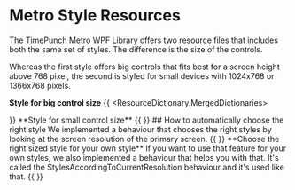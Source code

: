 # Metro Style Resources
The TimePunch Metro WPF Library offers two resource files that includes both the same set of styles. The difference is the size of the controls.

Whereas the first style offers big controls that fits best for a screen height above 768 pixel, the second is styled for small devices with 1024x768 or 1366x768 pixels.

**Style for big control size**
{{
<ResourceDictionary.MergedDictionaries>
   <!-- Use this style for big control size -->
   <ResourceDictionary Source="/TpMetroWpfLibrary;component/Styles/MetroStyles.xaml"/>
</ResourceDictionary.MergedDictionaries>
}}
**Style for small control size**
{{
<ResourceDictionary.MergedDictionaries>
   <!-- Use this style for small control size -->
   <ResourceDictionary Source="/TpMetroWpfLibrary;component/Styles/MetroStyles768.xaml"/>
</ResourceDictionary.MergedDictionaries>
}}
## How to automatically choose the right style
We implemented a behaviour that chooses the right styles by looking at the screen resolution of the primary screen. 
{{
<ResourceDictionary.MergedDictionaries>
   <ResourceDictionary Source="{Metro:MetroStylesAccordingToCurrentResolution}" />
</ResourceDictionary.MergedDictionaries>
}}
**Choose the right sized style for your own style**
If you want to use that feature for your own styles, we also implemented a behaviour that helps you with that. It's called the StylesAccordingToCurrentResolution behaviour and it's used like that.
{{
<ResourceDictionary.MergedDictionaries>
   <ResourceDictionary Source="{Metro:StylesAccordingToCurrentResolution
            Resource=Styles/YourStyles.xaml, 
            Resource768=Styles/YourStyles768.xaml}"/>
</ResourceDictionary.MergedDictionaries>
}}